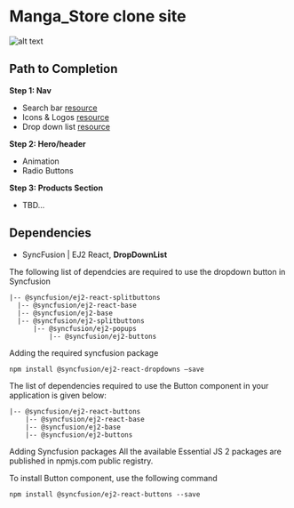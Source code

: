 # Manga_Store clone site
![alt text](https://soranews24.com/wp-content/uploads/sites/3/2013/04/p1050633.jpg)


## Path to Completion
**Step 1: Nav**
- Search bar 	[resource](https://plainenglish.io/blog/how-to-implement-a-search-bar-in-react-js)  
- Icons & Logos [resource](https://ej2.syncfusion.com/react/documentation/drop-down-button/icons)  
- Drop down list [resource](https://ej2.syncfusion.com/react/documentation/drop-down-button/icons)  
  
**Step 2: Hero/header**
- Animation
- Radio Buttons
  
**Step 3: Products Section**
- TBD...

## Dependencies
- SyncFusion | EJ2 React, **DropDownList**

The following list of dependcies are required to use the dropdown button in Syncfusion
  ```
  |-- @syncfusion/ej2-react-splitbuttons
    |-- @syncfusion/ej2-react-base
    |-- @syncfusion/ej2-base
    |-- @syncfusion/ej2-splitbuttons
        |-- @syncfusion/ej2-popups
            |-- @syncfusion/ej2-buttons
  ```

Adding the required syncfusion package
```
npm install @syncfusion/ej2-react-dropdowns –save
```

The list of dependencies required to use the Button component in your application is given below:

```
|-- @syncfusion/ej2-react-buttons
    |-- @syncfusion/ej2-react-base
    |-- @syncfusion/ej2-base
    |-- @syncfusion/ej2-buttons
```
Adding Syncfusion packages
All the available Essential JS 2 packages are published in npmjs.com public registry.

To install Button component, use the following command


```
npm install @syncfusion/ej2-react-buttons --save
```




